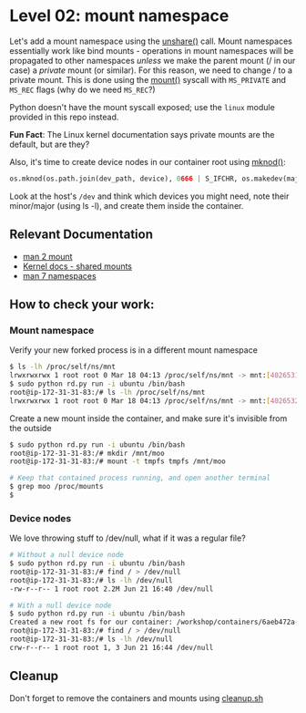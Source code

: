 # Level 02: mount namespace

Let's add a mount namespace using the [unshare()](https://rawgit.com/Fewbytes/rubber-docker/master/docs/linux/index.html#linux.unshare) call.
Mount namespaces essentially work like bind mounts - operations in mount namespaces will be propagated to other namespaces *unless* we make the parent mount (/ in our case) a *private* mount (or similar).
For this reason, we need to change / to a private mount.
This is done using the [mount()](https://rawgit.com/Fewbytes/rubber-docker/master/docs/linux/index.html#linux.mount) syscall with `MS_PRIVATE` and `MS_REC` flags (why do we need `MS_REC`?)

Python doesn't have the mount syscall exposed; use the `linux` module provided in this repo instead.

**Fun Fact**: The Linux kernel documentation says private mounts are the default, but are they?

Also, it's time to create device nodes in our container root using [mknod()](https://docs.python.org/2/library/os.html#os.mknod):

```python
os.mknod(os.path.join(dev_path, device), 0666 | S_IFCHR, os.makedev(major, minor))
```

Look at the host's `/dev` and think which devices you might need, note their minor/major (using ls -l), and create them inside the container.

## Relevant Documentation

- [man 2 mount](http://linux.die.net/man/2/mount)
- [Kernel docs - shared mounts](https://www.kernel.org/doc/Documentation/filesystems/sharedsubtree.txt)
- [man 7 namespaces](http://man7.org/linux/man-pages/man7/namespaces.7.html)

## How to check your work:

### Mount namespace
Verify your new forked process is in a different mount namespace
```bash
$ ls -lh /proc/self/ns/mnt
lrwxrwxrwx 1 root root 0 Mar 18 04:13 /proc/self/ns/mnt -> mnt:[4026531840]
$ sudo python rd.py run -i ubuntu /bin/bash
root@ip-172-31-31-83:/# ls -lh /proc/self/ns/mnt
lrwxrwxrwx 1 root root 0 Mar 18 04:13 /proc/self/ns/mnt -> mnt:[4026532139]
```

Create a new mount inside the container, and make sure it's invisible from the outside
```bash
$ sudo python rd.py run -i ubuntu /bin/bash
root@ip-172-31-31-83:/# mkdir /mnt/moo
root@ip-172-31-31-83:/# mount -t tmpfs tmpfs /mnt/moo

# Keep that contained process running, and open another terminal
$ grep moo /proc/mounts
$
```

### Device nodes
We love throwing stuff to /dev/null, what if it was a regular file?
```bash
# Without a null device node
$ sudo python rd.py run -i ubuntu /bin/bash
root@ip-172-31-31-83:/# find / > /dev/null
root@ip-172-31-31-83:/# ls -lh /dev/null
-rw-r--r-- 1 root root 2.2M Jun 21 16:40 /dev/null

# With a null device node
$ sudo python rd.py run -i ubuntu /bin/bash
Created a new root fs for our container: /workshop/containers/6aeb472a-94da-42f3-a004-f5809367327b/rootfs
root@ip-172-31-31-83:/# find / > /dev/null
root@ip-172-31-31-83:/# ls -lh /dev/null
crw-r--r-- 1 root root 1, 3 Jun 21 16:44 /dev/null
```

## Cleanup
Don't forget to remove the containers and mounts using [cleanup.sh](../cleanup.sh)
